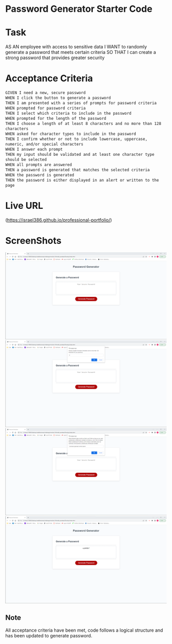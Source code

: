 # Password Generator Starter Code

# Task 
AS AN employee with access to sensitive data
I WANT to randomly generate a password that meets certain criteria
SO THAT I can create a strong password that provides greater security

# Acceptance Criteria
    GIVEN I need a new, secure password
    WHEN I click the button to generate a password
    THEN I am presented with a series of prompts for password criteria
    WHEN prompted for password criteria
    THEN I select which criteria to include in the password
    WHEN prompted for the length of the password
    THEN I choose a length of at least 8 characters and no more than 128 characters
    WHEN asked for character types to include in the password
    THEN I confirm whether or not to include lowercase, uppercase, numeric, and/or special characters
    WHEN I answer each prompt
    THEN my input should be validated and at least one character type should be selected
    WHEN all prompts are answered
    THEN a password is generated that matches the selected criteria
    WHEN the password is generated
    THEN the password is either displayed in an alert or written to the page
# Live URL

(https://israel386.github.io/professional-portfolio/)

# ScreenShots

![screenshots](develop/assets/Screenshot%202022-05-08%20223347.png)
![screenshots](develop/assets/Screenshot%202022-05-08%20223429.png)
![screenshots](develop/assets/Screenshot%202022-05-08%20223532.png)
![screenshots](develop/assets/Screenshot%202022-05-08%20223735.png)

## Note
All acceptance criteria have been met, code follows a logical structure and has been updated to generate password. 